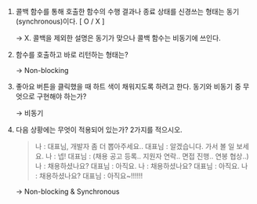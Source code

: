 1. 콜백 함수를 통해 호출한 함수의 수행 결과나 종료 상태를 신경쓰는 형태는 동기(synchronous)이다. [ O / X ]

   → X. 콜백을 제외한 설명은 동기가 맞으나 콜백 함수는 비동기에 쓰인다.

2. 함수를 호출하고 바로 리턴하는 형태는?

   → Non-blocking

3. 좋아요 버튼을 클릭했을 때 하트 색이 채워지도록 하려고 한다. 동기와 비동기 중 무엇으로 구현해야 하는가?

   → 비동기

4. 다음 상황에는 무엇이 적용되어 있는가? 2가지를 적으시오.

   > 나 : 대표님, 개발자 좀 더 뽑아주세요..
   > 대표님 : 알겠습니다. 가서 볼 일 보세요.
   > 나 : 넵!
   > 대표님 : (채용 공고 등록.. 지원자 연락.. 면접 진행.. 연봉 협상..)
   > 나 : 채용하셨나요?
   > 대표님 : 아직요.
   > 나 : 채용하셨나요?
   > 대표님 : 아직요.
   > 나 : 채용하셨나요?
   > 대표님 : 아직요~!!!!!!

   → Non-blocking & Synchronous
